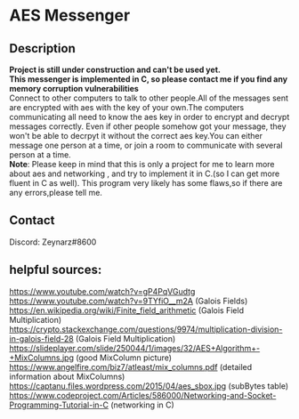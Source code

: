 # AES Messenger
## Description
**Project is still under construction and can't be used yet.**      
**This messenger is implemented in C, so please contact me if you find any memory corruption vulnerabilities**    
Connect to other computers to talk to other people.All of the messages sent are encrypted with aes with the key of your own.The computers communicating all need to know the aes key in order to encrypt and decrypt messages correctly. Even if other people somehow got your message, they won't be able to decrpyt it without the correct aes key.You can either message one person at a time, or join a room to communicate with several person at a time.  
**Note**: Please keep in mind that this is only a project for me to learn more about aes and networking , and try to implement it in C.(so I can get more fluent in C as well). This program very likely has some flaws,so if there are any errors,please tell me.   
## Contact
Discord: Zeynarz#8600  
## helpful sources:      
https://www.youtube.com/watch?v=gP4PqVGudtg    
https://www.youtube.com/watch?v=9TYfiO__m2A (Galois Fields)
https://en.wikipedia.org/wiki/Finite_field_arithmetic (Galois Field Multiplication)
https://crypto.stackexchange.com/questions/9974/multiplication-division-in-galois-field-28 (Galois Field Multiplication)
https://slideplayer.com/slide/250044/1/images/32/AES+Algorithm+-+MixColumns.jpg (good MixColumn picture)   
https://www.angelfire.com/biz7/atleast/mix_columns.pdf (detailed information about MixColumns)   
https://captanu.files.wordpress.com/2015/04/aes_sbox.jpg (subBytes table)  
https://www.codeproject.com/Articles/586000/Networking-and-Socket-Programming-Tutorial-in-C (networking in C)
